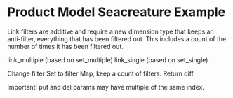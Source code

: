 # Product Model Seacreature Example

Link filters are additive and require a new dimension type that keeps an anti-filter, everything that has been filtered out. This includes a count of the number of times it has been filtered out.

link_multiple
(based on set_multiple)
link_single
(based on set_single)

Change filter Set to filter Map, keep a count of filters.
Return diff

Important! put and del params may have multiple of the same index.